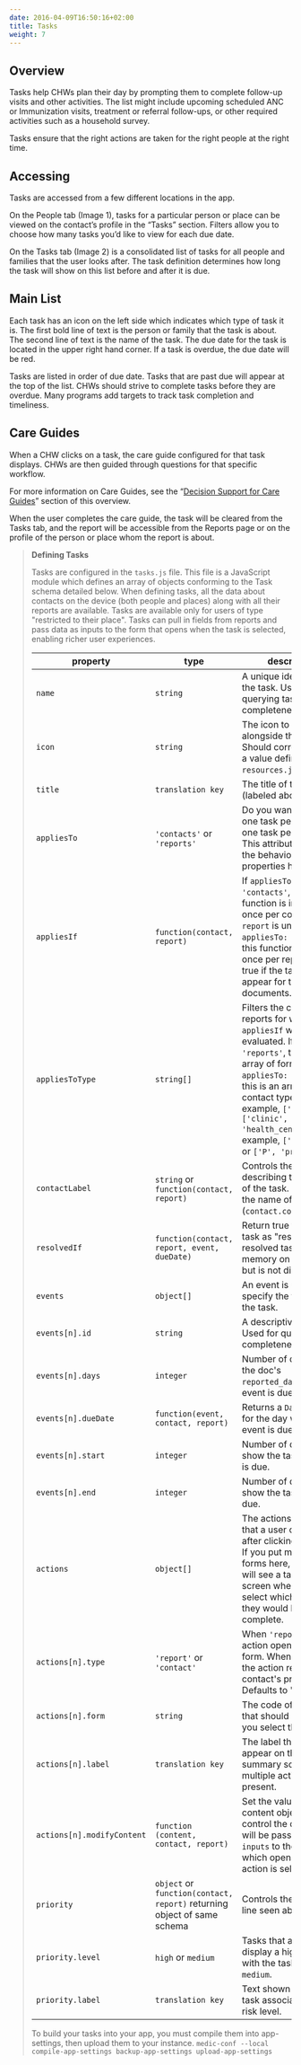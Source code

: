 ```yaml
---
date: 2016-04-09T16:50:16+02:00
title: Tasks
weight: 7
---
```

<!-- ## Tasks: Care Follow-Up Workflows -->

## Overview

Tasks help CHWs plan their day by prompting them to complete follow-up visits and other activities. The list might include upcoming scheduled ANC or Immunization visits, treatment or referral follow-ups, or other required activities such as a household survey. 

Tasks ensure that the right actions are taken for the right people at the right time.

## Accessing

Tasks are accessed from a few different locations in the app.

On the People tab (Image 1), tasks for a particular person or place can be viewed on the contact’s profile in the “Tasks” section. Filters allow you to choose how many tasks you’d like to view for each due date.

On the Tasks tab (Image 2) is a consolidated list of tasks for all people and families that the user looks after. The task definition determines how long the task will show on this list before and after it is due.

## Main List

Each task has an icon on the left side which indicates which type of task it is. The first bold line of text is the person or family that the task is about. The second line of text is the name of the task. The due date for the task is located in the upper right hand corner. If a task is overdue, the due date will be red.

Tasks are listed in order of due date. Tasks that are past due will appear at the top of the list. CHWs should strive to complete tasks before they are overdue. Many programs add targets to track task completion and timeliness.

## Care Guides

When a CHW clicks on a task, the care guide configured for that task displays. CHWs are then guided through questions for that specific workflow.

For more information on Care Guides, see the “[Decision Support for Care Guides]()” section of this overview. 

When the user completes the care guide, the task will be cleared from the Tasks tab, and the report will be accessible from the Reports page or on the profile of the person or place whom the report is about.

> **Defining Tasks**
> 
> Tasks are configured in the `tasks.js` file. This file is a JavaScript module which defines an array of objects conforming to the Task schema detailed below. When defining tasks, all the data about contacts on the device (both people and places) along with all their reports are available. Tasks are available only for users of type "restricted to their place". Tasks can pull in fields from reports and pass data as inputs to the form that opens when the task is selected, enabling richer user experiences.
> 
> | property | type | description | required |
> |---|---|---|---|
> | `name`| `string` | A unique identifier for the task. Used for querying task completeness. | yes, unique |
> | `icon` | `string` | The icon to show alongside the task. Should correspond with a value defined in `resources.json`. | no |
> | `title` | `translation key` | The title of the task (labeled above). | yes |
> | `appliesTo` | `'contacts'` or `'reports'` | Do you want to emit one task per report, or one task per contact? This attribute controls the behavior of other properties herein. | yes |
> | `appliesIf` | `function(contact, report)` | If `appliesTo: 'contacts'`, this function is invoked once per contact and `report` is undefined. If `appliesTo: 'reports'`, this function is invoked once per report. Return true if the task should appear for the given documents. | no |
> | `appliesToType` | `string[]` | Filters the contacts or reports for which `appliesIf` will be evaluated. If `appliesTo: 'reports'`, this is an array of form codes. If `appliesTo: 'contacts'`, this is an array of contact types. For example, `['person']` or `['clinic', 'health_center']`. For example, `['pregnancy']` or `['P', 'pregnancy']`. | no |
> | `contactLabel` | `string` or `function(contact, report)` | Controls the label describing the subject of the task. Defaults to the name of the contact (`contact.contact.name`). | no |
> | `resolvedIf` | `function(contact, report, event, dueDate)` | Return true to mark the task as "resolved". A resolved task uses memory on the phone, but is not displayed. | yes |
> | `events` | `object[]` | An event is used to specify the timing of the task. | yes |
> | `events[n].id` | `string` | A descriptive identifier. Used for querying task completeness. | yes, unique |
> | `events[n].days` | `integer` | Number of days after the doc's `reported_date` that the event is due | yes, if `dueDate` is not set |
> | `events[n].dueDate` | `function(event, contact, report)` | Returns a `Date` object for the day when this event is due. | yes, if `days` is not set |
> | `events[n].start` | `integer` | Number of days to show the task before it is due. | yes |
> | `events[n].end` | `integer` | Number of days to show the task after it is due. | yes |
> | `actions` | `object[]` | The actions (forms) that a user can access after clicking on a task. If you put multiple forms here, the user will see a task summary screen where they can select which action they would like to complete. | yes |
> | `actions[n].type` | `'report'` or `'contact'` | When `'report'`, the action opens the given form. When `'contact'`, the action redirects to a contact's profile page. Defaults to 'report'. | no |
> | `actions[n].form` | `string` | The code of the form that should open when you select the action. | yes |
> | `actions[n].label`| `translation key` | The label that should appear on the task summary screen if multiple actions are present. | no |
> | `actions[n].modifyContent`| `function (content, contact, report)` | Set the values on the content object to control the data which will be passed as `inputs` to the form which opens when the action is selected. | no |
> | `priority` | `object` or `function(contact, report)` returning object of same schema | Controls the "high risk" line seen above. | no |
> | `priority.level` | `high` or `medium` | Tasks that are `high` will display a high risk icon with the task. Default: `medium`. | no |
> | `priority.label` | `translation key` | Text shown with the task associated to the risk level. | no |
> 
> To build your tasks into your app, you must compile them into app-settings, then upload them to your instance.
> `medic-conf --local compile-app-settings backup-app-settings upload-app-settings`